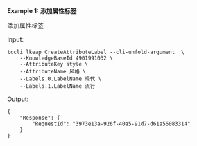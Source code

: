 **Example 1: 添加属性标签**

添加属性标签

Input: 

```
tccli lkeap CreateAttributeLabel --cli-unfold-argument  \
    --KnowledgeBaseId 4901991032 \
    --AttributeKey style \
    --AttributeName 风格 \
    --Labels.0.LabelName 现代 \
    --Labels.1.LabelName 流行
```

Output: 
```
{
    "Response": {
        "RequestId": "3973e13a-926f-40a5-91d7-d61a56083314"
    }
}
```

